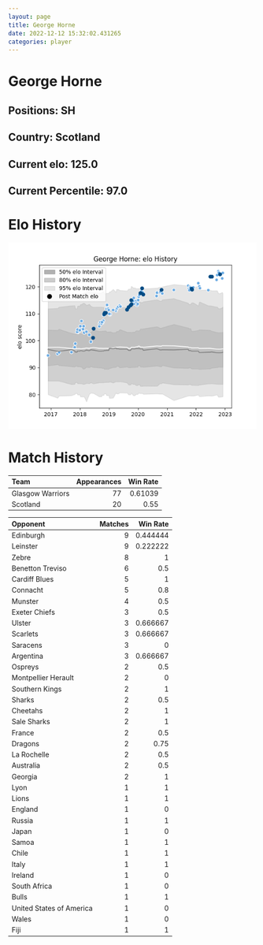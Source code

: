 ```yaml
---  
layout: page  
title: George Horne  
date: 2022-12-12 15:32:02.431265  
categories: player  
---
```

# George Horne

## Positions: SH

## Country: Scotland

## Current elo: 125.0

## Current Percentile: 97.0

# Elo History


![elo history](history_GeorgeHorne.png)
# Match History


| Team             |   Appearances |   Win Rate |
|:-----------------|--------------:|-----------:|
| Glasgow Warriors |            77 |    0.61039 |
| Scotland         |            20 |    0.55    |

| Opponent                 |   Matches |   Win Rate |
|:-------------------------|----------:|-----------:|
| Edinburgh                |         9 |   0.444444 |
| Leinster                 |         9 |   0.222222 |
| Zebre                    |         8 |   1        |
| Benetton Treviso         |         6 |   0.5      |
| Cardiff Blues            |         5 |   1        |
| Connacht                 |         5 |   0.8      |
| Munster                  |         4 |   0.5      |
| Exeter Chiefs            |         3 |   0.5      |
| Ulster                   |         3 |   0.666667 |
| Scarlets                 |         3 |   0.666667 |
| Saracens                 |         3 |   0        |
| Argentina                |         3 |   0.666667 |
| Ospreys                  |         2 |   0.5      |
| Montpellier Herault      |         2 |   0        |
| Southern Kings           |         2 |   1        |
| Sharks                   |         2 |   0.5      |
| Cheetahs                 |         2 |   1        |
| Sale Sharks              |         2 |   1        |
| France                   |         2 |   0.5      |
| Dragons                  |         2 |   0.75     |
| La Rochelle              |         2 |   0.5      |
| Australia                |         2 |   0.5      |
| Georgia                  |         2 |   1        |
| Lyon                     |         1 |   1        |
| Lions                    |         1 |   1        |
| England                  |         1 |   0        |
| Russia                   |         1 |   1        |
| Japan                    |         1 |   0        |
| Samoa                    |         1 |   1        |
| Chile                    |         1 |   1        |
| Italy                    |         1 |   1        |
| Ireland                  |         1 |   0        |
| South Africa             |         1 |   0        |
| Bulls                    |         1 |   1        |
| United States of America |         1 |   0        |
| Wales                    |         1 |   0        |
| Fiji                     |         1 |   1        |